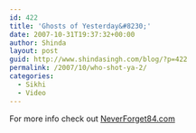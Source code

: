 ```yaml
---
id: 422
title: 'Ghosts of Yesterday&#8230;'
date: 2007-10-31T19:37:32+00:00
author: Shinda
layout: post
guid: http://www.shindasingh.com/blog/?p=422
permalink: /2007/10/who-shot-ya-2/
categories:
  - Sikhi
  - Video
---
```

<p align='center'>
</p>

For more info check out [NeverForget84.com](http://neverforget84.com)